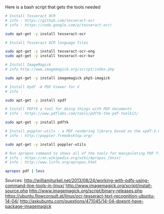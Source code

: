 
Here is a bash script that gets the tools needed

```bash
# Install Tesseract OCR
# info : https://github.com/tesseract-ocr
# info : https://code.google.com/p/tesseract-ocr/

sudo apt-get -y install tesseract-ocr

# Install Tesseract OCR language files

sudo apt-get -y install tesseract-ocr-eng
sudo apt-get -y install tesseract-ocr-kor

# Install ImageMagick
# info http://www.imagemagick.org/script/index.php

sudo apt-get -y install imagemagick php5-imagick

# Install Xpdf -A PDF Viewer for X
# info : 

sudo apt-get -y install xpdf

# Install PDFtk a tool for doing things with PDF documents
# info : https://www.pdflabs.com/tools/pdftk-the-pdf-toolkit/

sudo apt-get -y install pdftk

# Install poppler-utils - a PDF rendering library based on the xpdf-3.0 code base.
# info : http://poppler.freedesktop.org/

sudo apt-get -y install poppler-utils

# Run apropos command to shows all of the tools for manipulating PDF files.
# info : https://en.wikipedia.org/wiki/Apropos_(Unix)
# info : http://www.linfo.org/apropos.html

apropos pdf | less
```

Sources:
http://williamjturkel.net/2013/08/24/working-with-pdfs-using-command-line-tools-in-linux/
http://www.imagemagick.org/script/install-source.php
http://www.imagemagick.org/script/binary-releases.php
https://ubuntu.flowconsult.at/linux/ocr-tesseract-text-recognition-ubuntu-14-04/
http://askubuntu.com/questions/471045/14-04-doesnt-have-package-imagemagick
